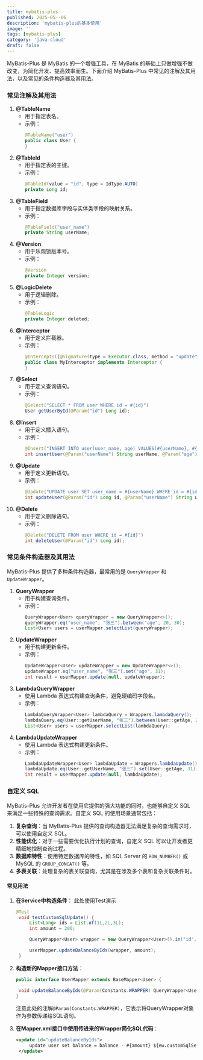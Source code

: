 ```yaml
---
title: mybatis-plus
published: 2025-05--06
description: 'mybatis-plus的基本使用'
image: ''
tags: [mybatis-plus]
category: 'java-cloud'
draft: false 
---
```


MyBatis-Plus 是 MyBatis 的一个增强工具，在 MyBatis 的基础上只做增强不做改变，为简化开发、提高效率而生。下面介绍 MyBatis-Plus 中常见的注解及其用法，以及常见的条件构造器及其用法。
### 常见注解及其用法
1. **@TableName**
   - 用于指定表名。
   - 示例：
     ```java
     @TableName("user")
     public class User {
     }
     ```
2. **@TableId**
   - 用于指定表的主键。
   - 示例：
     ```java
     @TableId(value = "id", type = IdType.AUTO)
     private Long id;
     ```
3. **@TableField**
   - 用于指定数据库字段与实体类字段的映射关系。
   - 示例：
     ```java
     @TableField("user_name")
     private String userName;
     ```
4. **@Version**
   - 用于乐观锁版本号。
   - 示例：
     ```java
     @Version
     private Integer version;
     ```
5. **@LogicDelete**
   - 用于逻辑删除。
   - 示例：
     ```java
     @TableLogic
     private Integer deleted;
     ```
6. **@Interceptor**
   - 用于定义拦截器。
   - 示例：
     ```java
     @Intercepts({@Signature(type = Executor.class, method = "update", args = {MappedStatement.class, Object.class})})
     public class MyInterceptor implements Interceptor {
     }
     ```
7. **@Select**
   - 用于定义查询语句。
   - 示例：
     ```java
     @Select("SELECT * FROM user WHERE id = #{id}")
     User getUserById(@Param("id") Long id);
     ```
8. **@Insert**
   - 用于定义插入语句。
   - 示例：
     ```java
     @Insert("INSERT INTO user(user_name, age) VALUES(#{userName}, #{age})")
     int insertUser(@Param("userName") String userName, @Param("age") Integer age);
     ```
9. **@Update**
   - 用于定义更新语句。
   - 示例：
     ```java
     @Update("UPDATE user SET user_name = #{userName} WHERE id = #{id}")
     int updateUser(@Param("id") Long id, @Param("userName") String userName);
     ```
10. **@Delete**
    - 用于定义删除语句。
    - 示例：
      ```java
      @Delete("DELETE FROM user WHERE id = #{id}")
      int deleteUser(@Param("id") Long id);
      ```
### 常见条件构造器及其用法
MyBatis-Plus 提供了多种条件构造器，最常用的是 `QueryWrapper` 和 `UpdateWrapper`。
1. **QueryWrapper**
   - 用于构建查询条件。
   - 示例：
     ```java
     QueryWrapper<User> queryWrapper = new QueryWrapper<>();
     queryWrapper.eq("user_name", "张三").between("age", 20, 30);
     List<User> users = userMapper.selectList(queryWrapper);
     ```
2. **UpdateWrapper**
   - 用于构建更新条件。
   - 示例：
     ```java
     UpdateWrapper<User> updateWrapper = new UpdateWrapper<>();
     updateWrapper.eq("user_name", "张三").set("age", 31);
     int result = userMapper.update(null, updateWrapper);
     ```
3. **LambdaQueryWrapper**
   - 使用 Lambda 表达式构建查询条件，避免硬编码字段名。
   - 示例：
     ```java
     LambdaQueryWrapper<User> lambdaQuery = Wrappers.lambdaQuery();
     lambdaQuery.eq(User::getUserName, "张三").between(User::getAge, 20, 30);
     List<User> users = userMapper.selectList(lambdaQuery);
     ```
4. **LambdaUpdateWrapper**
   - 使用 Lambda 表达式构建更新条件。
   - 示例：
     ```java
     LambdaUpdateWrapper<User> lambdaUpdate = Wrappers.lambdaUpdate();
     lambdaUpdate.eq(User::getUserName, "张三").set(User::getAge, 31);
     int result = userMapper.update(null, lambdaUpdate);
     ```

### 自定义 SQL
MyBatis-Plus 允许开发者在使用它提供的强大功能的同时，也能够自定义 SQL 来满足一些特殊的查询需求。自定义 SQL 的使用场景通常包括：
1. **复杂查询**：当 MyBatis-Plus 提供的查询构造器无法满足复杂的查询需求时，可以使用自定义 SQL。
2. **性能优化**：对于一些需要优化执行计划的查询，自定义 SQL 可以让开发者更精细地控制查询过程。
3. **数据库特性**：使用特定数据库的特性，如 SQL Server 的 `ROW_NUMBER()` 或 MySQL 的 `GROUP_CONCAT()` 等。
4. **多表关联**：处理复杂的表关联查询，尤其是在涉及多个表和复杂关联条件时。
#### 常见用法
1. **在Service中构造条件**：
   此处使用Test演示
   ```java
   @Test
    void testCustomSqlUpdate() {
        List<Long> ids = List.of(1L,2L,3L);
        int amount = 200;

        QueryWrapper<User> wrapper = new QueryWrapper<User>().in("id", ids);

        userMapper.updateBalanceByIds(wrapper, amount);
    }
   ```
2. **构造新的Mapper接口方法**：
   ```java
   public interface UserMapper extends BaseMapper<User> {

    void updateBalanceByIds(@Param(Constants.WRAPPER) QueryWrapper<User> wrapper, @Param("amount") int amount);
   }
   ```
   注意此处的注解`@Param(Constants.WRAPPER)`，它表示将QueryWrapper对象作为参数传递给SQL语句。

3. **在Mapper.xml接口中使用传进来的Wrapper简化SQL代码**：
   ```xml
   <update id="updateBalanceByIds">
        update user set balance = balance - #{amount} ${ew.customSqlSegment}
    </update>
   ```


